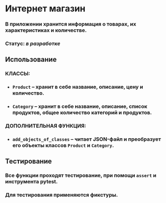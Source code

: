 # Интернет магазин
### В приложении хранится информация о товарах, их характеристиках и количестве.
### Статус: _в разработке_
## Использование
### **КЛАССЫ:**
* ### `Product` – хранит в себе название, описание, цену и количество.
* ### `Category` – хранит в себе название, описание, список продуктов, общее количество категорий и продуктов.
### **ДОПОЛНИТЕЛЬНАЯ ФУНКЦИЯ:**
* ### `add_objects_of_classes` – читает JSON-файл и преобразует его объекты классов `Product` и `Category`.
## Тестирование
### Все функции проходят тестирование, при помощи `assert` и инструмента pytest.
### Для тестирования применяются фикстуры.